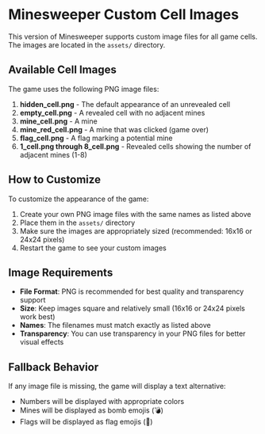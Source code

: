 # Minesweeper Custom Cell Images

This version of Minesweeper supports custom image files for all game cells. The images are located in the `assets/` directory.

## Available Cell Images

The game uses the following PNG image files:

1. **hidden_cell.png** - The default appearance of an unrevealed cell
2. **empty_cell.png** - A revealed cell with no adjacent mines
3. **mine_cell.png** - A mine
4. **mine_red_cell.png** - A mine that was clicked (game over)
5. **flag_cell.png** - A flag marking a potential mine
6. **1_cell.png through 8_cell.png** - Revealed cells showing the number of adjacent mines (1-8)

## How to Customize

To customize the appearance of the game:

1. Create your own PNG image files with the same names as listed above
2. Place them in the `assets/` directory
3. Make sure the images are appropriately sized (recommended: 16x16 or 24x24 pixels)
4. Restart the game to see your custom images

## Image Requirements

- **File Format**: PNG is recommended for best quality and transparency support
- **Size**: Keep images square and relatively small (16x16 or 24x24 pixels work best)
- **Names**: The filenames must match exactly as listed above
- **Transparency**: You can use transparency in your PNG files for better visual effects

## Fallback Behavior

If any image file is missing, the game will display a text alternative:
- Numbers will be displayed with appropriate colors
- Mines will be displayed as bomb emojis (💣)
- Flags will be displayed as flag emojis (🚩)
